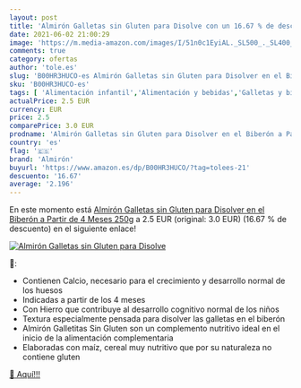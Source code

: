 ```yaml
---
layout: post
title: 'Almirón Galletas sin Gluten para Disolve con un 16.67 % de descuento'
date: 2021-06-02 21:00:29
image: 'https://m.media-amazon.com/images/I/51n0c1EyiAL._SL500_._SL400_.jpg'
comments: true
category: ofertas
author: 'tole.es'
slug: 'B00HR3HUCO-es Almirón Galletas sin Gluten para Disolver en el Biberón a...'
sku: 'B00HR3HUCO-es'
tags: [ 'Alimentación infantil','Alimentación y bebidas','Galletas y biscotes para bebé','Galletas y tentempiés para bebé','almirón','gluten','sin', ]
actualPrice: 2.5 EUR
currency: EUR
price: 2.5
comparePrice: 3.0 EUR
prodname: 'Almirón Galletas sin Gluten para Disolver en el Biberón a Partir de 4 Meses  250g'
country: 'es'
flag: '🇪🇸'
brand: 'Almirón'
buyurl: 'https://www.amazon.es/dp/B00HR3HUCO/?tag=tolees-21'
descuento: '16.67'
average: '2.196'
---
```


En este momento está [Almirón Galletas sin Gluten para Disolver en el Biberón a Partir de 4 Meses  250g](https://www.amazon.es/dp/B00HR3HUCO/?tag=tolees-21) a 2.5 EUR (original: 3.0 EUR) (16.67 %  de descuento) en el siguiente enlace!

[![Almirón Galletas sin Gluten para Disolve](https://m.media-amazon.com/images/I/51n0c1EyiAL._SL500_._SL400_.jpg)](https://www.amazon.es/dp/B00HR3HUCO/?tag=tolees-21)

🔎:

- Contienen Calcio, necesario para el crecimiento y desarrollo normal de los huesos
- Indicadas a partir de los 4 meses
- Con Hierro que contribuye al desarrollo cognitivo normal de los niños
- Textura especialmente pensada para disolver las galletas en el biberón
- Almirón Galletitas Sin Gluten son un complemento nutritivo ideal en el inicio de la alimentación complementaria
- Elaboradas con maíz, cereal muy nutritivo que por su naturaleza no contiene gluten

[🛒 Aquí!!!](https://www.amazon.es/dp/B00HR3HUCO/?tag=tolees-21)
